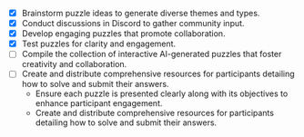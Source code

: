 - [x] Brainstorm puzzle ideas to generate diverse themes and types.
- [x] Conduct discussions in Discord to gather community input.
- [x] Develop engaging puzzles that promote collaboration.
- [x] Test puzzles for clarity and engagement.
- [ ] Compile the collection of interactive AI-generated puzzles that foster creativity and collaboration.
- [ ] Create and distribute comprehensive resources for participants detailing how to solve and submit their answers.
   - Ensure each puzzle is presented clearly along with its objectives to enhance participant engagement.
   - Create and distribute comprehensive resources for participants detailing how to solve and submit their answers.